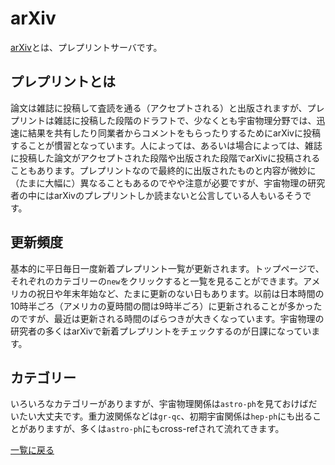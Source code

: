 # arXiv

[arXiv](https://arxiv.org)とは、プレプリントサーバです。

## プレプリントとは
論文は雑誌に投稿して査読を通る（アクセプトされる）と出版されますが、プレプリントは雑誌に投稿した段階のドラフトで、少なくとも宇宙物理分野では、迅速に結果を共有したり同業者からコメントをもらったりするためにarXivに投稿することが慣習となっています。人によっては、あるいは場合によっては、雑誌に投稿した論文がアクセプトされた段階や出版された段階でarXivに投稿されることもあります。プレプリントなので最終的に出版されたものと内容が微妙に（たまに大幅に）異なることもあるのでやや注意が必要ですが、宇宙物理の研究者の中にはarXivのプレプリントしか読まないと公言している人もいるそうです。

## 更新頻度
基本的に平日毎日一度新着プレプリント一覧が更新されます。トップページで、それぞれのカテゴリーの`new`をクリックすると一覧を見ることができます。アメリカの祝日や年末年始など、たまに更新のない日もあります。以前は日本時間の10時半ごろ（アメリカの夏時間の間は9時半ごろ）に更新されることが多かったのですが、最近は更新される時間のばらつきが大きくなっています。宇宙物理の研究者の多くはarXivで新着プレプリントをチェックするのが日課になっています。

## カテゴリー
いろいろなカテゴリーがありますが、宇宙物理関係は`astro-ph`を見ておけばだいたい大丈夫です。重力波関係などは`gr-qc`、初期宇宙関係は`hep-ph`にも出ることがありますが、多くは`astro-ph`にもcross-refされて流れてきます。

[一覧に戻る](README.md)

